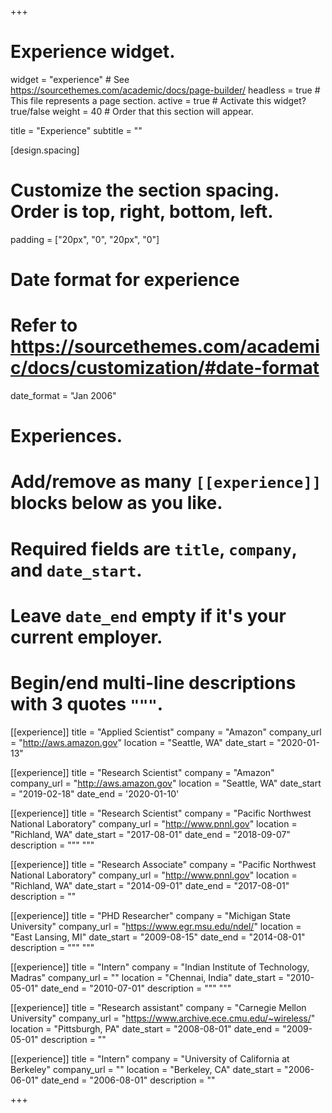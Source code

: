 +++
# Experience widget.
widget = "experience"  # See https://sourcethemes.com/academic/docs/page-builder/
headless = true  # This file represents a page section.
active = true  # Activate this widget? true/false
weight = 40  # Order that this section will appear.

title = "Experience"
subtitle = ""

[design.spacing]
  # Customize the section spacing. Order is top, right, bottom, left.
  padding = ["20px", "0", "20px", "0"]

# Date format for experience
#   Refer to https://sourcethemes.com/academic/docs/customization/#date-format
date_format = "Jan 2006"

# Experiences.
#   Add/remove as many `[[experience]]` blocks below as you like.
#   Required fields are `title`, `company`, and `date_start`.
#   Leave `date_end` empty if it's your current employer.
#   Begin/end multi-line descriptions with 3 quotes `"""`.
[[experience]]
  title = "Applied Scientist"
  company = "Amazon"
  company_url = "http://aws.amazon.gov"
  location = "Seattle, WA"
  date_start = "2020-01-13"
  
[[experience]]
  title = "Research Scientist"
  company = "Amazon"
  company_url = "http://aws.amazon.gov"
  location = "Seattle, WA"
  date_start = "2019-02-18"
  date_end = '2020-01-10'
  
[[experience]]
  title = "Research Scientist"
  company = "Pacific Northwest National Laboratory"
  company_url = "http://www.pnnl.gov"
  location = "Richland, WA"
  date_start = "2017-08-01"
  date_end = "2018-09-07"
  description = """
"""

[[experience]]
  title = "Research Associate"
  company = "Pacific Northwest National Laboratory"
  company_url = "http://www.pnnl.gov"
  location = "Richland, WA"
  date_start = "2014-09-01"
  date_end = "2017-08-01"
  description = ""

[[experience]]
  title = "PHD Researcher"
  company = "Michigan State University"
  company_url = "https://www.egr.msu.edu/ndel/"
  location = "East Lansing, MI"
  date_start = "2009-08-15"
  date_end = "2014-08-01"
  description = """
"""

[[experience]]
  title = "Intern"
  company = "Indian Institute of Technology, Madras"
  company_url = ""
  location = "Chennai, India"
  date_start = "2010-05-01"
  date_end = "2010-07-01"
  description = """
  """

[[experience]]
  title = "Research assistant"
  company = "Carnegie Mellon University"
  company_url = "https://www.archive.ece.cmu.edu/~wireless/"
  location = "Pittsburgh, PA"
  date_start = "2008-08-01"
  date_end = "2009-05-01"
  description = ""

[[experience]]
  title = "Intern"
  company = "University of California at Berkeley"
  company_url = ""
  location = "Berkeley, CA"
  date_start = "2006-06-01"
  date_end = "2006-08-01"
  description = ""

+++
